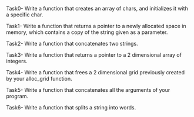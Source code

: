 Task0- Write a function that creates an array of chars, and initializes it with a specific char.

Task1- Write a function that returns a pointer to a newly allocated space in memory, which contains a copy of the string given as a parameter.

Task2- Write a function that concatenates two strings.

Task3- Write a function that returns a pointer to a 2 dimensional array of integers.

Task4- Write a function that frees a 2 dimensional grid previously created by your alloc_grid function.

Task5- Write a function that concatenates all the arguments of your program.

Task6- Write a function that splits a string into words.
